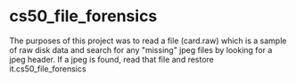cs50_file_forensics
===================

The purposes of this project was to read a file (card.raw) which is a sample of raw disk data and search for any "missing" jpeg files by looking for a jpeg header. If a jpeg is found, read that file and restore it.cs50_file_forensics
